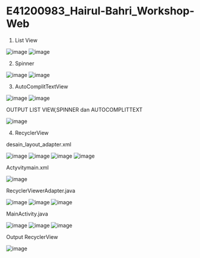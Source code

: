 # E41200983_Hairul-Bahri_Workshop-Web

1. List View

![image](https://user-images.githubusercontent.com/80257426/135714092-092dd7ef-961f-4d77-9800-8ff0f3a6f9e2.png)
![image](https://user-images.githubusercontent.com/80257426/135714122-6d9f95cc-d395-4ac5-868a-cb9841386823.png)

2. Spinner

![image](https://user-images.githubusercontent.com/80257426/135714142-946ec7ba-434e-48f0-bd53-ca234f253b0b.png)
![image](https://user-images.githubusercontent.com/80257426/135714166-415a29ea-451e-4a08-9430-6878d7e26a5d.png)

3. AutoComplitTextView

![image](https://user-images.githubusercontent.com/80257426/135714226-5a779290-0d62-42d2-90db-bdac9e51484f.png)
![image](https://user-images.githubusercontent.com/80257426/135714203-9ee9b67c-7af6-4149-9dcf-0ebe2b3782b5.png)

OUTPUT LIST VIEW,SPINNER dan AUTOCOMPLITTEXT

![image](https://user-images.githubusercontent.com/80257426/135714416-a7cdbef4-15ab-4182-9b0b-7285e115022c.png)

4. RecyclerView

desain_layout_adapter.xml

![image](https://user-images.githubusercontent.com/80257426/135714603-09ef793f-3dcb-4e99-b0b7-0da980acf4a0.png)
![image](https://user-images.githubusercontent.com/80257426/135714624-23892734-115e-4281-acde-afc941e85def.png)
![image](https://user-images.githubusercontent.com/80257426/135714637-0a08ebdb-2a0c-472e-94a3-7f257c0ef173.png)
![image](https://user-images.githubusercontent.com/80257426/135714653-a3c66d77-5f11-42aa-a941-c77092c579e9.png)

Actyvitymain.xml

![image](https://user-images.githubusercontent.com/80257426/135714682-7a969f52-d8db-499e-b2a4-7081a49a9fce.png)

RecyclerViewerAdapter.java

![image](https://user-images.githubusercontent.com/80257426/135714772-f00a5c3f-9d9a-45cc-8a80-da2159e179b0.png)
![image](https://user-images.githubusercontent.com/80257426/135714787-5b783ce9-c4e1-4b81-b520-258a531e720c.png)
![image](https://user-images.githubusercontent.com/80257426/135714800-a81dd006-f942-4b13-a494-5c668ccbb7bb.png)

MainActivity.java

![image](https://user-images.githubusercontent.com/80257426/135714829-bf63deec-3eae-418d-bed5-95d5cd405284.png)
![image](https://user-images.githubusercontent.com/80257426/135714848-07106393-f0eb-4791-819b-49a44b4b59f7.png)
![image](https://user-images.githubusercontent.com/80257426/135714862-6a530991-8d55-4b18-8e8e-7c1206f8315a.png)

Output RecyclerView

![image](https://user-images.githubusercontent.com/80257426/135715150-15884c74-4d23-4de0-8ea0-0ff18be8fccd.png)





